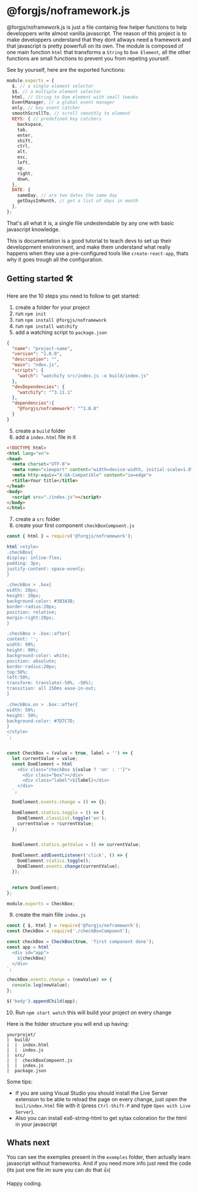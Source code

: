 # @forgjs/noframework.js

@forgjs/noframework.js is just a file containig few helper functions to help developpers write almost vanilla javascript. The reason of this project is to make developpers understand that they dont allways need a framework and that javascript is pretty powerfull on its own. 
The module is composed of one main function `html` that transforms a `String` to `Dom Element`, all the other functions are small functions to prevent you from repeting yourself.

See by yourself, here are the exported functions:
```javascript
module.exports = {
  $, // a single element selector
  $$, // a multiple element selector
  html, // String to Dom element with small tweaks
  EventManager, // a global event manager
  only, // key event catcher
  smoothScrollTo, // scroll smoothly to element
  KEYS: { // predefined key catchers 
    backspace,
    tab,
    enter,
    shift,
    ctrl,
    alt,
    esc,
    left,
    up,
    right,
    down,
  },
  DATE: {
    sameDay, // are two dates the same day
    getDaysInMonth, // get a list of days in month
  },
};
```

That's all what it is, a single file undestendable by any one with basic javascript knowledge.

This is documentation is a good tutorial to teach devs to set up their developpment environment, and make them understand what really happens when they use a pre-configured tools like `create-react-app`, thats why it goes trough all the configuration.

## Getting started 🛠

Here are the 10 steps you need to follow to get started:

1. create a folder for your project
2. run  `npm init`
3. run  `npm install @forgjs/noframework`
4. run  `npm install watchify`
5. add a watching script to `package.json`

```json
{
  "name": "project-name",
  "version": "1.0.0",
  "description": "",
  "main": "ndex.js",
  "scripts": {
    "watch": "watchify src/index.js -o build/index.js"
  },
  "devDependencies": {
    "watchify": "^3.11.1"
  },
  "dependencies":{
    "@forgjs/noframework": "^1.0.0"
  }
}
```
5. create a `build` folder
6. add a `index.html` file in it
```html
<!DOCTYPE html>
<html lang="en">
<head>
  <meta charset="UTF-8">
  <meta name="viewport" content="width=device-width, initial-scale=1.0">
  <meta http-equiv="X-UA-Compatible" content="ie=edge">
  <title>Your title</title>
</head>
<body>
  <script src="./index.js"></script>
</body>
</html>
```
7. create a `src` folder
8. create your first component `checkBoxCompoent.js`

```javascript
const { html } = require('@forgjs/noframework');

html`<style>
.checkBox{
display: inline-flex;
padding: 3px;
justify-content: space-evenly;
}

.checkBox > .box{
width: 20px;
height: 20px;
background-color: #3B3A3B;
border-radius:20px;
position: relative;
margin-right:20px;
}

.checkBox > .box::after{
content: '';
width: 90%;
height: 90%;
background-color: white;
position: absolute;
border-radius:20px;
top:50%;
left:50%;
transform: translate(-50%, -50%);
transition: all 150ms ease-in-out;
}

.checkBox.on > .box::after{
width: 50%;
height: 50%;
background-color: #7D7C7D;
}
</style>
`;


const CheckBox = (value = true, label = '') => {
  let currentValue = value;
  const DomElement = html`
    <div class="checkBox ${value ? 'on' : ''}">
      <div class="box"></div>
      <div class="label">${label}</div>
    </div>
  `;

  DomElement.events.change = () => {};

  DomElement.statics.toggle = () => {
    DomElement.classList.toggle('on');
    currentValue = !currentValue;
  };


  DomElement.statics.getValue = () => currentValue;

  DomElement.addEventListener('click', () => {
    DomElement.statics.toggle();
    DomElement.events.change(currentValue);
  });


  return DomElement;
};

module.exports = CheckBox;
```

9. create the main fille `index.js`

```javascript
const { $, html } = require('@forgjs/noframework');
const CheckBox = require('./checkBoxCompoent');

const checkBox = CheckBox(true, 'first component done');
const app = html`
  <div id="app">
    ${checkBox}
  </div>
`;

checkBox.events.change = (newValue) => {
  console.log(newValue);
};

$('body').appendChild(app);
```

10. Run `npm start watch` this will build your project on every change

Here is the folder structure you will end up having:

```
yourprojet/
|  build/
|  |  index.html
|  |  index.js
|  src/
|  |  checkBoxCompoent.js
|  |  index.js
|  package.json
```


Some tips:

- If you are using Visual Studio you should install the Live Server extension to be able to reload the page on every change, just open the `buil/index.html` file with it (press `Ctrl-Shift-P` and type `Open with Live Server`).
- Also you can install es6-string-html to get sytax coloration for the html in your javascript

## Whats next

You can see the exemples present in the `exemples` folder, then actually learn javascript without frameworks. And if you need more info just reed the code (its just one file im sure you can do that 👍)

Happy coding.
